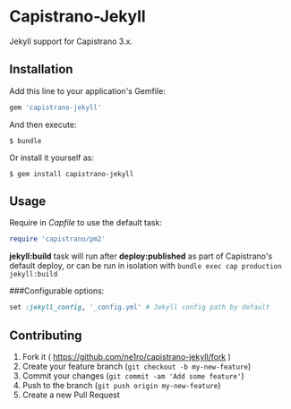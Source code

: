 # Capistrano-Jekyll

Jekyll support for Capistrano 3.x.

## Installation

Add this line to your application's Gemfile:

```ruby
gem 'capistrano-jekyll'
```

And then execute:

    $ bundle

Or install it yourself as:

    $ gem install capistrano-jekyll

## Usage

Require in *Capfile* to use the default task:

```ruby
require 'capistrano/pm2'
```  
**jekyll:build** task will run after **deploy:published** as part of Capistrano's default deploy, or can be run in isolation with `bundle exec cap production jekyll:build`

###Configurable options:  
```ruby
set :jekyll_config, '_config.yml' # Jekyll config path by default
```  

## Contributing

1. Fork it ( https://github.com/ne1ro/capistrano-jekyll/fork )
2. Create your feature branch (`git checkout -b my-new-feature`)
3. Commit your changes (`git commit -am 'Add some feature'`)
4. Push to the branch (`git push origin my-new-feature`)
5. Create a new Pull Request
